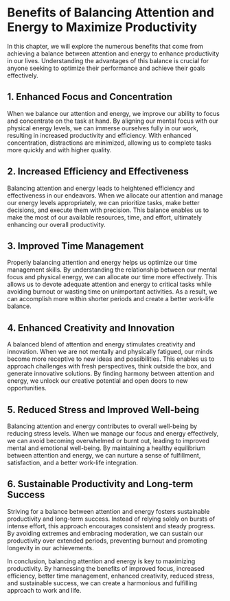 # Benefits of Balancing Attention and Energy to Maximize Productivity

In this chapter, we will explore the numerous benefits that come from achieving a balance between attention and energy to enhance productivity in our lives. Understanding the advantages of this balance is crucial for anyone seeking to optimize their performance and achieve their goals effectively.

## 1\. Enhanced Focus and Concentration

When we balance our attention and energy, we improve our ability to focus and concentrate on the task at hand. By aligning our mental focus with our physical energy levels, we can immerse ourselves fully in our work, resulting in increased productivity and efficiency. With enhanced concentration, distractions are minimized, allowing us to complete tasks more quickly and with higher quality.

## 2\. Increased Efficiency and Effectiveness

Balancing attention and energy leads to heightened efficiency and effectiveness in our endeavors. When we allocate our attention and manage our energy levels appropriately, we can prioritize tasks, make better decisions, and execute them with precision. This balance enables us to make the most of our available resources, time, and effort, ultimately enhancing our overall productivity.

## 3\. Improved Time Management

Properly balancing attention and energy helps us optimize our time management skills. By understanding the relationship between our mental focus and physical energy, we can allocate our time more effectively. This allows us to devote adequate attention and energy to critical tasks while avoiding burnout or wasting time on unimportant activities. As a result, we can accomplish more within shorter periods and create a better work-life balance.

## 4\. Enhanced Creativity and Innovation

A balanced blend of attention and energy stimulates creativity and innovation. When we are not mentally and physically fatigued, our minds become more receptive to new ideas and possibilities. This enables us to approach challenges with fresh perspectives, think outside the box, and generate innovative solutions. By finding harmony between attention and energy, we unlock our creative potential and open doors to new opportunities.

## 5\. Reduced Stress and Improved Well-being

Balancing attention and energy contributes to overall well-being by reducing stress levels. When we manage our focus and energy effectively, we can avoid becoming overwhelmed or burnt out, leading to improved mental and emotional well-being. By maintaining a healthy equilibrium between attention and energy, we can nurture a sense of fulfillment, satisfaction, and a better work-life integration.

## 6\. Sustainable Productivity and Long-term Success

Striving for a balance between attention and energy fosters sustainable productivity and long-term success. Instead of relying solely on bursts of intense effort, this approach encourages consistent and steady progress. By avoiding extremes and embracing moderation, we can sustain our productivity over extended periods, preventing burnout and promoting longevity in our achievements.

In conclusion, balancing attention and energy is key to maximizing productivity. By harnessing the benefits of improved focus, increased efficiency, better time management, enhanced creativity, reduced stress, and sustainable success, we can create a harmonious and fulfilling approach to work and life.
